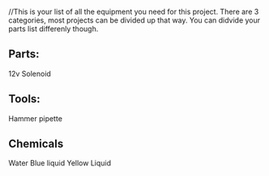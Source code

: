 //This is your list of all the equipment you need for this project. There are 3 categories, most projects can be divided up that way. You can didvide your parts list differenly though.



Parts:
----------
12v Solenoid

Tools:
------
Hammer
pipette


Chemicals
---------
Water
Blue liquid
Yellow Liquid
